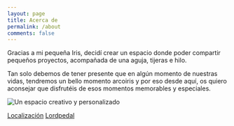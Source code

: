 ```yaml
---
layout: page
title: Acerca de
permalink: /about
comments: false
---
```


<div class="row justify-content-between">
	<div class="col-md-8 pr-5">
		<p>Gracias a mi pequeña Iris, decidí crear un espacio donde poder compartir pequeños proyectos, acompañada de una aguja, tijeras e hilo.</p>
		<p>Tan solo debemos de tener presente que en algún momento de nuestras vidas, tendremos un bello momento arcoiris y por eso desde aquí, os quiero aconsejar que disfrutéis de esos momentos memorables y especiales.</p>
		<p class="mb-5"><p class="center"><img class="shadow-lg" src="{{site.baseurl}}/assets/images/avatar.png" alt="Un espacio creativo y personalizado" /></p></p>
	</div>
	<div class="col-md-4">
		<div class="sticky-top sticky-top-80">
			<a target="_blank" href="https://goo.gl/maps/CecKW6yDBuQc9R9JA" class="btn btn-info">Localización</a>
			<a target="_blank" href="https://lordpedal.github.io" class="btn btn-success">Lordpedal <i class="fab fa-github"></i></a>
		</div>
	</div>
</div>
